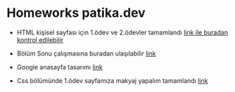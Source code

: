 # Homeworks patika.dev

- HTML kişisel sayfası için 1.ödev ve 2.ödevler tamamlandı [link ile buradan kontrol edilebilir](https://github.com/batuhan3535/homeworks-patika.dev/blob/main/index.html)
- Bölüm Sonu çalışmasına buradan ulaşılabilir [link](https://github.com/batuhan3535/homeworks-patika.dev/tree/main/B%C3%B6l%C3%BCm-sonu-%C3%A7al%C4%B1%C5%9Fmas%C4%B1)
- Google anasayfa tasarımı [link](https://github.com/batuhan3535/homeworks-patika.dev/blob/main/google-anasayfa-tasar%C4%B1m%C4%B1/index.html)

- Css bölümünde 1.ödev sayfamıza makyaj yapalım tamamlandı [link](https://github.com/batuhan3535/homeworks-patika.dev/tree/main/CSS%20Prati%C4%9Fi)
